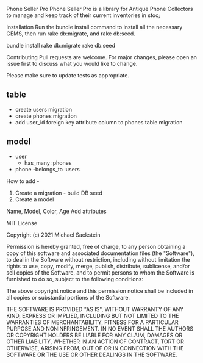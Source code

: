 Phone Seller Pro
Phone Seller Pro is a library for Antique Phone Collectors to manage and keep track of their current inventories in stoc;

Installation
Run the bundle install command to install all the necessary GEMS, then run rake db:migrate, and rake db:seed.

bundle install
rake db:migrate
rake db:seed

Contributing
Pull requests are welcome. For major changes, please open an issue first to discuss what you would like to change.

Please make sure to update tests as appropriate.

## table
  - create users migration
  - create phones migration
  - add user_id foreign key attribute column to phones table migration
## model
  - user
    - has_many :phones
  - phone
    -belongs_to :users

How to add -

1. Create a migration - build DB seed
2. Create a model

Name, Model, Color, Age
Add attributes

MIT License

Copyright (c) 2021 Michael Sackstein

Permission is hereby granted, free of charge, to any person obtaining a copy
of this software and associated documentation files (the "Software"), to deal
in the Software without restriction, including without limitation the rights
to use, copy, modify, merge, publish, distribute, sublicense, and/or sell
copies of the Software, and to permit persons to whom the Software is
furnished to do so, subject to the following conditions:

The above copyright notice and this permission notice shall be included in all
copies or substantial portions of the Software.

THE SOFTWARE IS PROVIDED "AS IS", WITHOUT WARRANTY OF ANY KIND, EXPRESS OR
IMPLIED, INCLUDING BUT NOT LIMITED TO THE WARRANTIES OF MERCHANTABILITY,
FITNESS FOR A PARTICULAR PURPOSE AND NONINFRINGEMENT. IN NO EVENT SHALL THE
AUTHORS OR COPYRIGHT HOLDERS BE LIABLE FOR ANY CLAIM, DAMAGES OR OTHER
LIABILITY, WHETHER IN AN ACTION OF CONTRACT, TORT OR OTHERWISE, ARISING FROM,
OUT OF OR IN CONNECTION WITH THE SOFTWARE OR THE USE OR OTHER DEALINGS IN THE
SOFTWARE.